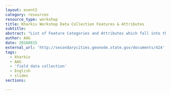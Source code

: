 ```yaml
---
layout: event2
category: resources
resource_type: workshop
title: Kharkiv Workshop Data Collection Features & Attributes
subtitle: 
abstract: "List of Feature Categories and Attributes which fall into the following three Feature Categories: Mobility, Community Resources, and Public Safety"
author: AAG
date: 20160815
external_url: 'http://secondarycities.geonode.state.gov/documents/424'
tags:
  - kharkiv
  - AAG
  - 'field data collection'
  - English
  - slides
sections:

---
```



